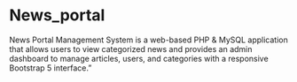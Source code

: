# News_portal
News Portal Management System is a web-based PHP &amp; MySQL application that allows users to view categorized news and provides an admin dashboard to manage articles, users, and categories with a responsive Bootstrap 5 interface.”
